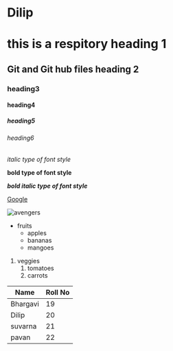 # Dilip

# this is a respitory heading 1
## Git and Git hub files heading 2
### heading3
#### heading4
##### heading5
###### heading6

*italic type of font style* 

**bold type of font style**

***bold italic type of font style***

[Google](www.google.com)

![avengers](https://c4.wallpaperflare.com/wallpaper/296/400/37/movie-avengers-infinity-war-black-panther-movie-black-widow-wallpaper-preview.jpg)


* fruits
   * apples
   * bananas
   * mangoes 
1. veggies
    1. tomatoes
    2. carrots


Name | Roll No
------|--------
Bhargavi|19
Dilip|20
suvarna|21
pavan|22
